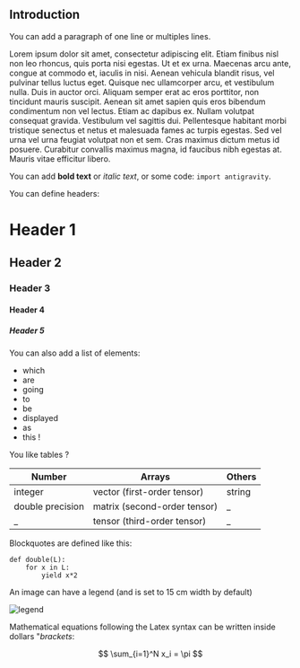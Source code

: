 ## Introduction

You can add a paragraph of one line or multiples lines.

Lorem ipsum dolor sit amet, consectetur adipiscing elit. Etiam finibus nisl non leo rhoncus, quis porta nisi egestas. Ut et ex urna. Maecenas arcu ante, congue at commodo et, iaculis in nisi. Aenean vehicula blandit risus, vel pulvinar tellus luctus eget. Quisque nec ullamcorper arcu, et vestibulum nulla. Duis in auctor orci. Aliquam semper erat ac eros porttitor, non tincidunt mauris suscipit. Aenean sit amet sapien quis eros bibendum condimentum non vel lectus. Etiam ac dapibus ex. Nullam volutpat consequat gravida. Vestibulum vel sagittis dui. Pellentesque habitant morbi tristique senectus et netus et malesuada fames ac turpis egestas. Sed vel urna vel urna feugiat volutpat non et sem. Cras maximus dictum metus id posuere. Curabitur convallis maximus magna, id faucibus nibh egestas at. Mauris vitae efficitur libero.

You can add **bold text** or *italic text*, or some code: `import antigravity`.

You can define headers:

# Header 1

## Header 2

### Header 3

#### Header 4

##### Header 5


You can also add a list of elements:
* which
* are
* going
* to 
* be 
* displayed
* as 
* this !



You like tables ?

| **Number**       | **Arrays**                            | **Others** |     
|------------------|---------------------------------------|------------|
| integer          | vector (first-order tensor)           | string     |
| double precision | matrix (second-order tensor)          |     _      |
|         _        | tensor (third-order tensor)           |     _      |




Blockquotes are defined like this:

```
def double(L):
    for x in L:
        yield x*2
```

An image can have a legend (and is set to 15 cm width by default)

![legend](example/images/cat.png)

Mathematical equations following the Latex syntax can be written inside dollars \"*brackets*:

$$ \sum_{i=1}^N x_i = \pi $$
